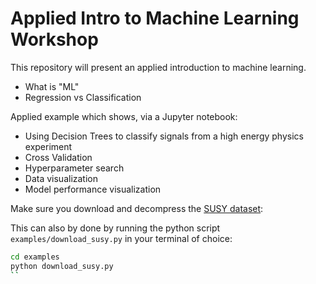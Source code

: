# Applied Intro to Machine Learning Workshop

This repository will present an applied introduction to machine learning.

* What is "ML"
* Regression vs Classification

Applied example which shows, via a Jupyter notebook:
* Using Decision Trees to classify signals from a high energy physics experiment
* Cross Validation
* Hyperparameter search
* Data visualization
* Model performance visualization

Make sure you download and decompress the [SUSY dataset](https://archive.ics.uci.edu/ml/datasets/SUSY):

This can also by done by running the python script `examples/download_susy.py` in your terminal of choice:

```bash
cd examples
python download_susy.py
``
